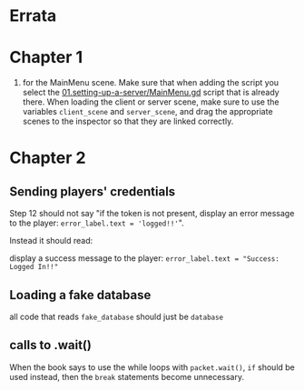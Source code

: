# Errata

# Chapter 1

1. for the MainMenu scene. Make sure that when adding the script you select the [01.setting-up-a-server/MainMenu.gd](source/01.setting-up-a-server/MainMenu.gd) script that is already there. When loading the client or server scene, make sure to use the variables `client_scene` and `server_scene`, and drag the appropriate scenes to the inspector so that they are linked correctly.
 
# Chapter 2

## Sending players' credentials

Step 12 should not say "if the token is not present, display an error message to the player: `error_label.text = 'logged!!'`".

Instead it should read:

display a success message to the player: `error_label.text = "Success: Logged In!!"`

## Loading a fake database

all code that reads `fake_database` should just be `database`

## calls to .wait()

When the book says to use the while loops with `packet.wait()`, `if` should be used instead, then the `break` statements become unnecessary.

